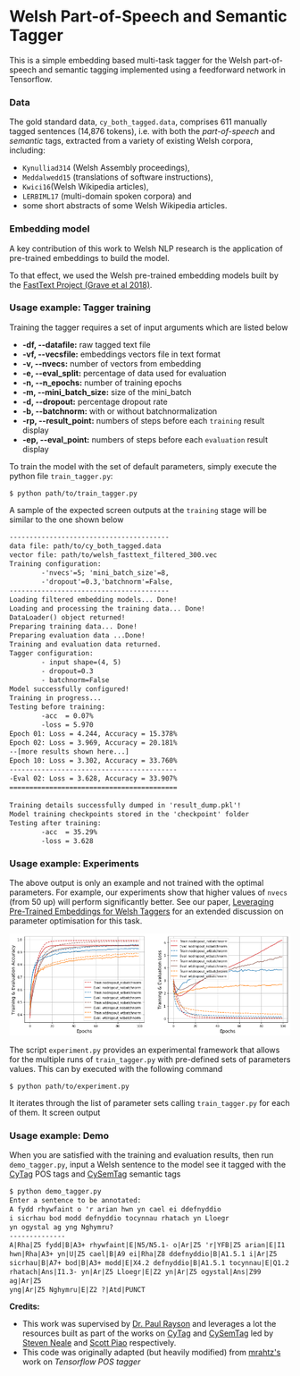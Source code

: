 # Welsh Part-of-Speech and Semantic Tagger 

This is a simple embedding based multi-task tagger for the Welsh part-of-speech and semantic tagging implemented using a feedforward network in Tensorflow.

### Data
The gold standard data, `cy_both_tagged.data`, comprises 611 manually tagged sentences (14,876 tokens), i.e. with both the *part-of-speech* and *semantic* tags,  extracted from a variety of existing Welsh corpora, including:
* `Kynulliad314` (Welsh Assembly proceedings),
* `Meddalwedd15` (translations of software instructions),
* `Kwici16`(Welsh Wikipedia articles),
* `LERBIML17` (multi-domain spoken corpora) and
* some short abstracts of some Welsh Wikipedia articles.

### Embedding model
A key contribution of this work to Welsh NLP research is the application of pre-trained embeddings to build the model. 

To that effect, we used the Welsh pre-trained embedding models built by the [FastText Project (Grave et al 2018)](https://dl.fbaipublicfiles.com/fasttext/vectors-crawl/cc.cy.300.vec.gz). 

### Usage example: Tagger training
Training the tagger requires a set of input arguments which are listed below

 - **-df, --datafile:** raw tagged text file
 - **-vf, --vecsfile:** embeddings vectors file in text format
 - **-v, --nvecs:** number of vectors from embedding
 - **-e, --eval_split:** percentage of data used for evaluation
 - **-n, --n_epochs:** number of training epochs
 - **-m, --mini_batch_size:** size of the mini_batch
 - **-d, --dropout:** percentage dropout rate
 - **-b, --batchnorm:** with or without batchnormalization
 - **-rp, --result_point:** numbers of steps before each `training` result display
 - **-ep, --eval_point:** numbers of steps before each `evaluation` result display

To train the model with the set of default parameters, simply execute the python file `train_tagger.py`:

```
$ python path/to/train_tagger.py
```
A sample of the expected screen outputs at the `training` stage will be similar to the one shown below

```Running in Eager mode.
----------------------------------------
data file: path/to/cy_both_tagged.data
vector file: path/to/welsh_fasttext_filtered_300.vec
Training configuration:
        -'nvecs'=5; 'mini_batch_size'=8, 
        -'dropout'=0.3,'batchnorm'=False,
----------------------------------------
Loading filtered embedding models... Done!
Loading and processing the training data... Done!
DataLoader() object returned!
Preparing training data... Done!
Preparing evaluation data ...Done!
Training and evaluation data returned.
Tagger configuration:
        - input shape=(4, 5)
        - dropout=0.3
        - batchnorm=False
Model successfully configured!
Training in progress...
Testing before training:
        -acc  = 0.07%
        -loss = 5.970
Epoch 01: Loss = 4.244, Accuracy = 15.378%
Epoch 02: Loss = 3.969, Accuracy = 20.181%
--[more results shown here...]
Epoch 10: Loss = 3.302, Accuracy = 33.760%
------------------------------------------
-Eval 02: Loss = 3.628, Accuracy = 33.907%
==========================================

Training details successfully dumped in 'result_dump.pkl'!
Model training checkpoints stored in the 'checkpoint' folder
Testing after training:
        -acc  = 35.29%
        -loss = 3.628
```

### Usage example: Experiments
The above output is only an example and not trained with the optimal parameters. For example, our experiments show that higher values of `nvecs` (from 50 up) will perform significantly better. See our paper, [Leveraging Pre-Trained Embeddings for Welsh Taggers](https://www.aclweb.org/anthology/W19-4332.pdf) for an extended discussion on parameter optimisation for this task.

![Graph](https://github.com/CorCenCC/welsh_pos_sem_tagger/blob/master/graph.png)

The script `experiment.py` provides an experimental framework that allows for the multiple runs of `train_tagger.py` with pre-defined  sets of parameters values. This can by executed with the following command

```
$ python path/to/experiment.py
```
It iterates through the list of parameter sets calling `train_tagger.py` for each of them. It screen output 



### Usage example: Demo
When you are satisfied with the training and evaluation results, then run `demo_tagger.py`, input a Welsh sentence to the model see it tagged with the [CyTag](https://github.com/IgnatiusEzeani/CyTag) POS tags and [CySemTag](http://eprints.lancs.ac.uk/123588/1/lrec2018_cysemtagger.pdf) semantic tags

```
$ python demo_tagger.py
Enter a sentence to be annotated:
A fydd rhywfaint o 'r arian hwn yn cael ei ddefnyddio
i sicrhau bod modd defnyddio tocynnau rhatach yn Lloegr
yn ogystal ag yng Nghymru?
--------------
A|Rha|Z5 fydd|B|A3+ rhywfaint|E|N5/N5.1- o|Ar|Z5 'r|YFB|Z5 arian|E|I1 
hwn|Rha|A3+ yn|U|Z5 cael|B|A9 ei|Rha|Z8 ddefnyddio|B|A1.5.1 i|Ar|Z5
sicrhau|B|A7+ bod|B|A3+ modd|E|X4.2 defnyddio|B|A1.5.1 tocynnau|E|Q1.2 
rhatach|Ans|I1.3- yn|Ar|Z5 Lloegr|E|Z2 yn|Ar|Z5 ogystal|Ans|Z99 ag|Ar|Z5 
yng|Ar|Z5 Nghymru|E|Z2 ?|Atd|PUNCT
```
**Credits:**
- This work was supervised by [Dr. Paul Rayson](https://www.lancaster.ac.uk/scc/about-us/people/paul-rayson) and leverages a lot the resources built as part of the works on [CyTag](https://github.com/CorCenCC/CyTag) and [CySemTag](http://eprints.lancs.ac.uk/123588/1/lrec2018_cysemtagger.pdf) led by [Steven Neale](http://www.corcencc.org/steven-neale/) and [Scott Piao](https://www.lancaster.ac.uk/people-profiles/scott-piao) respectively.
- This code was originally adapted (but heavily modified) from [mrahtz's](https://github.com/mrahtz/tensorflow-pos-tagger) work on *Tensorflow POS tagger*
